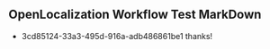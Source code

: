 ## OpenLocalization Workflow Test MarkDown
* 3cd85124-33a3-495d-916a-adb486861be1 thanks!

<!--HONumber=Sep16_HO1-->


